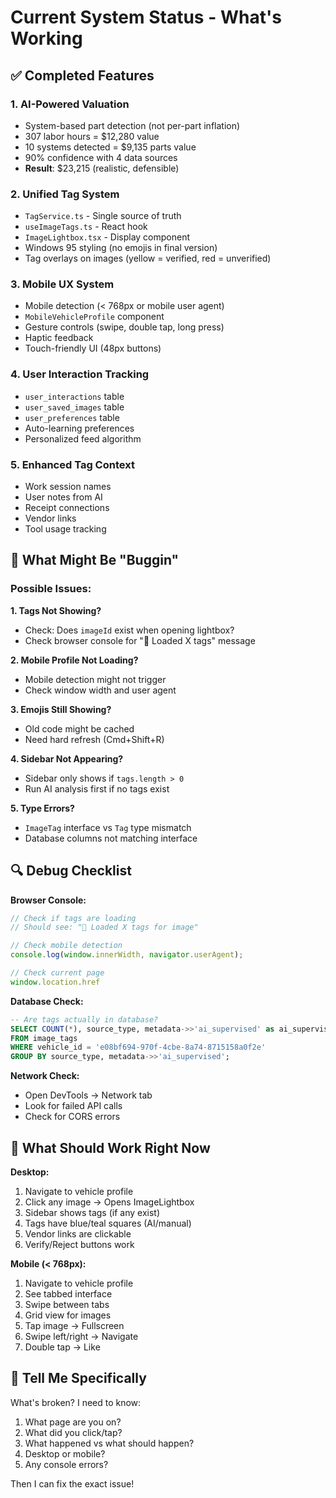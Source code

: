 # Current System Status - What's Working

## ✅ **Completed Features**

### **1. AI-Powered Valuation**
- System-based part detection (not per-part inflation)
- 307 labor hours = $12,280 value
- 10 systems detected = $9,135 parts value
- 90% confidence with 4 data sources
- **Result**: $23,215 (realistic, defensible)

### **2. Unified Tag System**
- `TagService.ts` - Single source of truth
- `useImageTags.ts` - React hook
- `ImageLightbox.tsx` - Display component
- Windows 95 styling (no emojis in final version)
- Tag overlays on images (yellow = verified, red = unverified)

### **3. Mobile UX System**
- Mobile detection (< 768px or mobile user agent)
- `MobileVehicleProfile` component
- Gesture controls (swipe, double tap, long press)
- Haptic feedback
- Touch-friendly UI (48px buttons)

### **4. User Interaction Tracking**
- `user_interactions` table
- `user_saved_images` table
- `user_preferences` table
- Auto-learning preferences
- Personalized feed algorithm

### **5. Enhanced Tag Context**
- Work session names
- User notes from AI
- Receipt connections
- Vendor links
- Tool usage tracking

## 🔧 **What Might Be "Buggin"**

### **Possible Issues:**

**1. Tags Not Showing?**
- Check: Does `imageId` exist when opening lightbox?
- Check browser console for "📸 Loaded X tags" message

**2. Mobile Profile Not Loading?**
- Mobile detection might not trigger
- Check window width and user agent

**3. Emojis Still Showing?**
- Old code might be cached
- Need hard refresh (Cmd+Shift+R)

**4. Sidebar Not Appearing?**
- Sidebar only shows if `tags.length > 0`
- Run AI analysis first if no tags exist

**5. Type Errors?**
- `ImageTag` interface vs `Tag` type mismatch
- Database columns not matching interface

## 🔍 **Debug Checklist**

**Browser Console:**
```javascript
// Check if tags are loading
// Should see: "📸 Loaded X tags for image"

// Check mobile detection
console.log(window.innerWidth, navigator.userAgent);

// Check current page
window.location.href
```

**Database Check:**
```sql
-- Are tags actually in database?
SELECT COUNT(*), source_type, metadata->>'ai_supervised' as ai_supervised
FROM image_tags 
WHERE vehicle_id = 'e08bf694-970f-4cbe-8a74-8715158a0f2e'
GROUP BY source_type, metadata->>'ai_supervised';
```

**Network Check:**
- Open DevTools → Network tab
- Look for failed API calls
- Check for CORS errors

## 🎯 **What Should Work Right Now**

**Desktop:**
1. Navigate to vehicle profile
2. Click any image → Opens ImageLightbox
3. Sidebar shows tags (if any exist)
4. Tags have blue/teal squares (AI/manual)
5. Vendor links are clickable
6. Verify/Reject buttons work

**Mobile (< 768px):**
1. Navigate to vehicle profile
2. See tabbed interface
3. Swipe between tabs
4. Grid view for images
5. Tap image → Fullscreen
6. Swipe left/right → Navigate
7. Double tap → Like

## 📝 **Tell Me Specifically**

What's broken? I need to know:
1. What page are you on?
2. What did you click/tap?
3. What happened vs what should happen?
4. Desktop or mobile?
5. Any console errors?

Then I can fix the exact issue!


